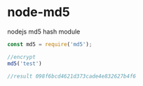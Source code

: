 # node-md5
nodejs md5 hash module

```js
const md5 = require('md5');

//encrypt
md5('test') 

//result 098f6bcd4621d373cade4e832627b4f6
```
